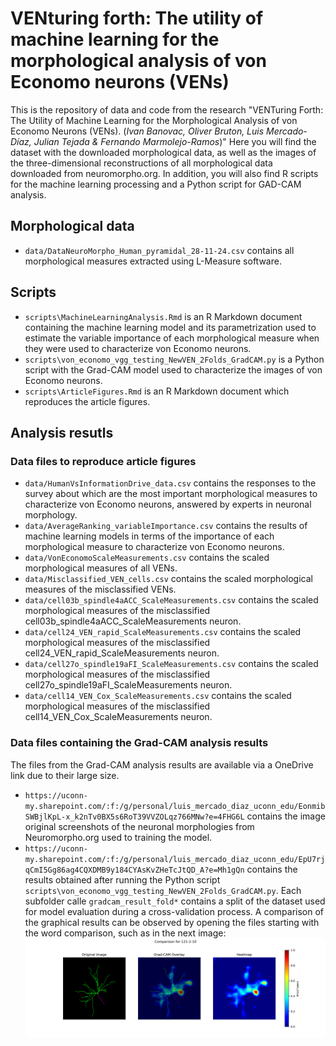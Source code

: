 # VENturing forth: The utility of machine learning for the morphological analysis of von Economo neurons (VENs)
This is the repository of data and code from the research "VENTuring Forth: The Utility of Machine Learning for the Morphological Analysis of von Economo Neurons (VENs). (*Ivan Banovac, Oliver Bruton, Luis Mercado-Díaz, Julian Tejada & Fernando Marmolejo-Ramos*)" Here you will find the dataset with the downloaded morphological data, as well as the images of the three-dimensional reconstructions of all morphological data downloaded from neuromorpho.org. In addition, you will also find R scripts for the machine learning processing and a Python script for GAD-CAM analysis.

## Morphological data
- `data/DataNeuroMorpho_Human_pyramidal_28-11-24.csv` contains all morphological measures extracted using L-Measure software.

## Scripts
- `scripts\MachineLearningAnalysis.Rmd` is an R Markdown document containing the machine learning model and its parametrization used to estimate the variable importance of each morphological measure when they were used to characterize von Economo neurons.
- `scripts\von_economo_vgg_testing_NewVEN_2Folds_GradCAM.py` is a Python script with the Grad-CAM model used to characterize the images of von Economo neurons.
- `scripts\ArticleFigures.Rmd` is an R Markdown document which reproduces the article figures.
## Analysis resutls

### Data files to reproduce article figures
- `data/HumanVsInformationDrive_data.csv` contains the responses to the survey about which are the most important morphological measures to characterize von Economo neurons, answered by experts in neuronal morphology.
- `data/AverageRanking_variableImportance.csv` contains the results of machine learning models in terms of the importance of each morphological measure to characterize von Economo neurons.
- `data/VonEconomoScaleMeasurements.csv` contains the scaled morphological measures of all VENs.
- `data/Misclassified_VEN_cells.csv` contains the scaled morphological measures of the misclassified VENs. 
- `data/cell03b_spindle4aACC_ScaleMeasurements.csv` contains the scaled morphological measures of the misclassified cell03b_spindle4aACC_ScaleMeasurements neuron.
- `data/cell24_VEN_rapid_ScaleMeasurements.csv` contains the scaled morphological measures of the misclassified cell24_VEN_rapid_ScaleMeasurements neuron.
- `data/cell27o_spindle19aFI_ScaleMeasurements.csv` contains the scaled morphological measures of the misclassified cell27o_spindle19aFI_ScaleMeasurements neuron.
- `data/cell14_VEN_Cox_ScaleMeasurements.csv` contains the scaled morphological measures of the misclassified cell14_VEN_Cox_ScaleMeasurements neuron.

### Data files containing the Grad-CAM analysis results

The files from the Grad-CAM analysis results are available via a OneDrive link due to their large size.
- `https://uconn-my.sharepoint.com/:f:/g/personal/luis_mercado_diaz_uconn_edu/EonmibSWBjlKpL-x_k2nTv0BX5s6RoT39VVZOLqz766MNw?e=4FHG6L` contains the image original screenshots of the neuronal morphologies from Neuromorpho.org used to training the model.
- `https://uconn-my.sharepoint.com/:f:/g/personal/luis_mercado_diaz_uconn_edu/EpU7rjqCmI5Gg86ag4CQXDMB9y184CYAsKvZHeTcJtQD_A?e=Mh1gQn` contains the results obtained after running the Python script  `scripts\von_economo_vgg_testing_NewVEN_2Folds_GradCAM.py`. Each subfolder calle `gradcam_result_fold*`  contains a split of the dataset used for model evaluation during a cross-validation process. A comparison of the graphical results can be observed by opening the files starting with the word comparison, such as in the next image:
   ![Comparison of the 12-2-10 model.](data/images/comparison_121-2-10.png)
   

